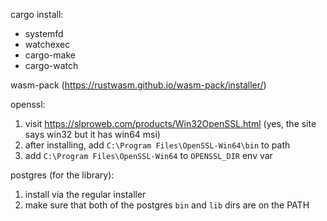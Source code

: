 cargo install:
  * systemfd
  * watchexec
  * cargo-make
  * cargo-watch

wasm-pack (https://rustwasm.github.io/wasm-pack/installer/)

openssl:
  1. visit https://slproweb.com/products/Win32OpenSSL.html (yes, the site says win32 but it has win64 msi)
  2. after installing, add `C:\Program Files\OpenSSL-Win64\bin` to path
  3. add `C:\Program Files\OpenSSL-Win64` to `OPENSSL_DIR` env var

postgres (for the library):
  1. install via the regular installer
  2. make sure that both of the postgres `bin` and `lib` dirs are on the PATH
